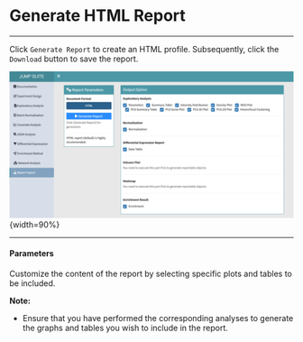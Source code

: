# Generate HTML Report

---

Click `Generate Report` to create an HTML profile. Subsequently, click the `Download` button to save the report.

![Report](../www/images/report.png){width=90%}

---

#### Parameters

Customize the content of the report by selecting specific plots and tables to be included.

**Note:**
- Ensure that you have performed the corresponding analyses to generate the graphs and tables you wish to include in the report.
